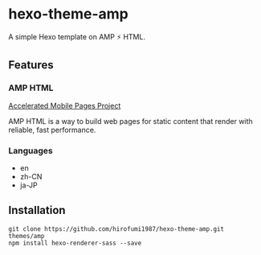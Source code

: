 hexo-theme-amp
==============

A simple Hexo template on AMP ⚡ HTML.


Features
--------

### AMP HTML

[Accelerated Mobile Pages Project](https://www.ampproject.org/)

AMP HTML is a way to build web pages for static content that render with reliable, fast performance. 

### Languages

- en
- zh-CN
- ja-JP


Installation
------------

```
git clone https://github.com/hirofumi1987/hexo-theme-amp.git themes/amp
npm install hexo-renderer-sass --save
```
